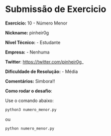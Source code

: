 # Submissão de Exercicio

**Exercicio:** 10 - Número Menor

**Nickname:** pinheir0g

**Nível Técnico:** - Estudante

**Empresa:** - Nenhuma

**Twitter**: https://twitter.com/pinheir0g_

**Dificuldade de Resolução:** - Média

**Comentários:** Simbora!!

**Como rodar o desafio**: 

Use o comando abaixo: 
```bash
python3 numero_menor.py
```
ou 
```bash
python numero_menor.py
```
